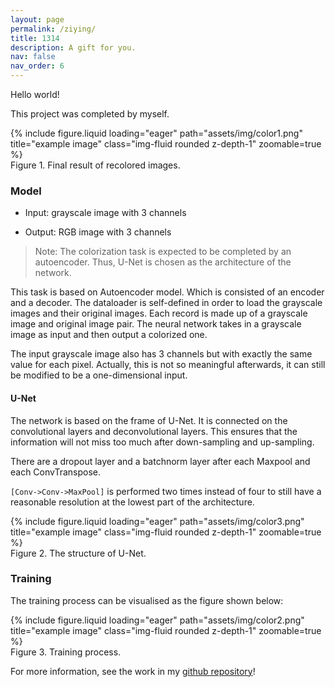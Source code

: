 ```yaml
---
layout: page
permalink: /ziying/
title: 1314
description: A gift for you.
nav: false
nav_order: 6
---
```


Hello world!

This project was completed by myself.

<div class="row">
    <div class="col-sm mt-3 mt-md-0">
        {% include figure.liquid loading="eager" path="assets/img/color1.png" title="example image" class="img-fluid rounded z-depth-1" zoomable=true %}
    </div>
</div>
<div class="caption">
    Figure 1. Final result of recolored images.
</div>

### Model

- Input: grayscale image with 3 channels

- Output: RGB image with 3 channels

> Note: The colorization task is expected to be completed by an autoencoder. Thus, U-Net is chosen as the architecture of the network.

This task is based on Autoencoder model. Which is consisted of an encoder and a decoder. The dataloader is self-defined in order to load the grayscale images and their original images. Each record is made up of a grayscale image and original image pair. The neural network takes in a grayscale image as input and then output a colorized one.

The input grayscale image also has 3 channels but with exactly the same value for each pixel. Actually, this is not so meaningful afterwards, it can still be modified to be a one-dimensional input.

#### U-Net

The network is based on the frame of U-Net. It is connected on the convolutional layers and deconvolutional layers. This ensures that the information will not miss too much after down-sampling and up-sampling.

There are a dropout layer and a batchnorm layer after each Maxpool and each ConvTranspose.

```[Conv->Conv->MaxPool]``` is performed two times instead of four to still have a reasonable resolution at the lowest part of the architecture.

<div class="row">
    <div class="col-sm mt-3 mt-md-0">
        {% include figure.liquid loading="eager" path="assets/img/color3.png" title="example image" class="img-fluid rounded z-depth-1" zoomable=true %}
    </div>
</div>
<div class="caption">
    Figure 2. The structure of U-Net.
</div>

### Training

The training process can be visualised as the figure shown below:

<div class="row">
    <div class="col-sm mt-3 mt-md-0">
        {% include figure.liquid loading="eager" path="assets/img/color2.png" title="example image" class="img-fluid rounded z-depth-1" zoomable=true %}
    </div>
</div>
<div class="caption">
    Figure 3. Training process.
</div>

For more information, see the work in my <a href='https://github.com/Leikrit/LMH_Summer_Programme/tree/main/Autoencoder'>github repository</a>!
